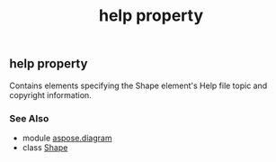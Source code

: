 ﻿---
title: help property
second_title: Aspose.Diagram for Python via .NET API References
description: 
type: docs
weight: 560
url: /python-net/aspose.diagram/shape/help/
is_root: false
---

## help property


Contains elements specifying the Shape element's Help file topic and copyright information.

### See Also
* module [aspose.diagram](../../)
* class [Shape](/diagram/python-net/aspose.diagram/shape)
